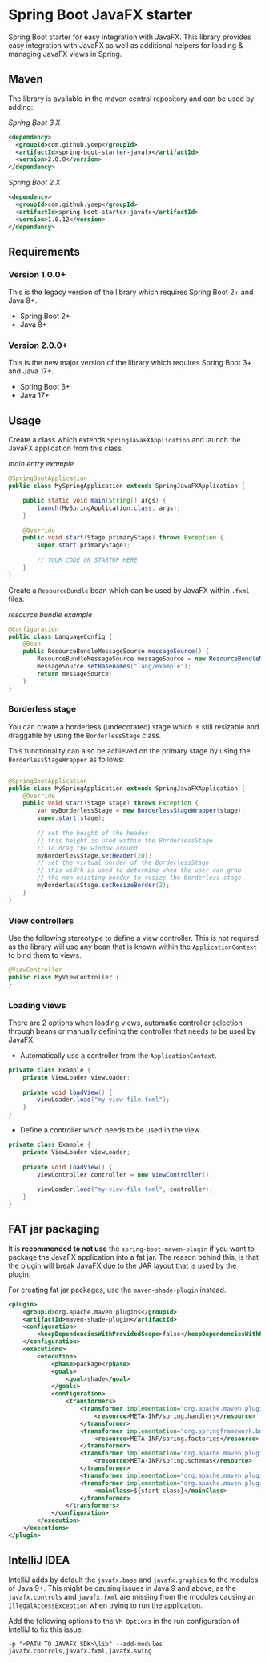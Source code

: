 # Spring Boot JavaFX starter

Spring Boot starter for easy integration with JavaFX.
This library provides easy integration with JavaFX as well as additional helpers for 
loading & managing JavaFX views in Spring.

## Maven

The library is available in the maven central repository and can be used by adding:

_Spring Boot 3.X_
```xml
<dependency>
  <groupId>com.github.yoep</groupId>
  <artifactId>spring-boot-starter-javafx</artifactId>
  <version>2.0.0</version>
</dependency>
```

_Spring Boot 2.X_
```xml
<dependency>
  <groupId>com.github.yoep</groupId>
  <artifactId>spring-boot-starter-javafx</artifactId>
  <version>1.0.12</version>
</dependency>
```

## Requirements

### Version 1.0.0+

This is the legacy version of the library which requires Spring Boot 2+ and Java 8+.

- Spring Boot 2+
- Java 8+

### Version 2.0.0+

This is the new major version of the library which requires Spring Boot 3+ and Java 17+.

- Spring Boot 3+
- Java 17+

## Usage

Create a class which extends `SpringJavaFXApplication` and launch the JavaFX application from this class.

_main entry example_
```java
@SpringBootApplication
public class MySpringApplication extends SpringJavaFXApplication {

    public static void main(String[] args) {                
        launch(MySpringApplication.class, args);
    }
    
    @Override
    public void start(Stage primaryStage) throws Exception {
        super.start(primaryStage);
        
        // YOUR CODE ON STARTUP HERE
    }
}
```

Create a `ResourceBundle` bean which can be used by JavaFX within `.fxml` files.

_resource bundle example_
```java
@Configuration
public class LanguageConfig {
    @Bean
    public ResourceBundleMessageSource messageSource() {
        ResourceBundleMessageSource messageSource = new ResourceBundleMessageSource();
        messageSource.setBasenames("lang/example");
        return messageSource;
    }
}
```

### Borderless stage

You can create a borderless (undecorated) stage which is still resizable 
and draggable by using the `BorderlessStage` class.

This functionality can also be achieved on the primary stage by using
the `BorderlessStageWrapper` as follows:

```java

@SpringBootApplication
public class MySpringApplication extends SpringJavaFXApplication {    
    @Override
    public void start(Stage stage) throws Exception {
        var myBorderlessStage = new BorderlessStageWrapper(stage);
        super.start(stage);
        
        // set the height of the header
        // this height is used within the BorderlessStage
        // to drag the window around
        myBorderlessStage.setHeader(20);
        // set the virtual border of the BorderlessStage
        // this width is used to determine when the user can grab 
        // the non-existing border to resize the borderless stage
        myBorderlessStage.setResizeBorder(2);
    }
}
```

### View controllers

Use the following stereotype to define a view controller.
This is not required as the library will use any bean that is known within the 
`ApplicationContext` to bind them to views.

```java
@ViewController
public class MyViewController {
}
```

### Loading views

There are 2 options when loading views, automatic controller selection through beans
or manually defining the controller that needs to be used by JavaFX.

- Automatically use a controller from the `ApplicationContext`.

```java
private class Example {
    private ViewLoader viewLoader;
    
    private void loadView() {
        viewLoader.load("my-view-file.fxml");
    }
}
```

- Define a controller which needs to be used in the view.

```java
private class Example {
    private ViewLoader viewLoader;
    
    private void loadView() {
        ViewController controller = new ViewController();
        
        viewLoader.load("my-view-file.fxml", controller);
    }
}
```

## FAT jar packaging

It is **recommended to not use** the `spring-boot-maven-plugin` if you want to package the JavaFX application into a fat jar.
The reason behind this, is that the plugin will break JavaFX due to the JAR layout that is used by the plugin.

For creating fat jar packages, use the `maven-shade-plugin` instead.

```xml
<plugin>
    <groupId>org.apache.maven.plugins</groupId>
    <artifactId>maven-shade-plugin</artifactId>
    <configuration>
        <keepDependenciesWithProvidedScope>false</keepDependenciesWithProvidedScope>
    </configuration>
    <executions>
        <execution>
            <phase>package</phase>
            <goals>
                <goal>shade</goal>
            </goals>
            <configuration>
                <transformers>
                    <transformer implementation="org.apache.maven.plugins.shade.resource.AppendingTransformer">
                        <resource>META-INF/spring.handlers</resource>
                    </transformer>
                    <transformer implementation="org.springframework.boot.maven.PropertiesMergingResourceTransformer">
                        <resource>META-INF/spring.factories</resource>
                    </transformer>
                    <transformer implementation="org.apache.maven.plugins.shade.resource.AppendingTransformer">
                        <resource>META-INF/spring.schemas</resource>
                    </transformer>
                    <transformer implementation="org.apache.maven.plugins.shade.resource.ServicesResourceTransformer"/>
                    <transformer implementation="org.apache.maven.plugins.shade.resource.ManifestResourceTransformer">
                        <mainClass>${start-class}</mainClass>
                    </transformer>
                </transformers>
            </configuration>
        </execution>
    </executions>
</plugin>
```
    
## IntelliJ IDEA

IntelliJ adds by default the `javafx.base` and `javafx.graphics` to the modules of Java 9+.
This might be causing issues in Java 9 and above, as the `javafx.controls` and `javafx.fxml` are 
missing from the modules causing an `IllegalAccessException` when trying to run the application.

Add the following options to the `VM Options` in the run configuration of IntelliJ to fix this issue. 

    -p "<PATH TO JAVAFX SDK>\lib" --add-modules javafx.controls,javafx.fxml,javafx.swing
